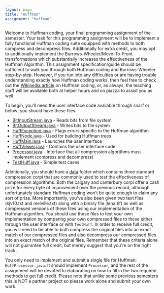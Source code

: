 ```yaml
---
layout: page
title: "Huffman"
assignment: "huffman"
---
```


Welcome to Huffman coding, your final programming assignment of the semester.  Your task for this programming assignment will be to implement a fully functional Huffman coding suite equipped with methods to both compress and decompress files.  Additionally for extra credit, you may opt to additionally implement the Burrows-Wheeler/Move-To-Front transformations which substantially increases the effectiveness of the Huffman Algorithm.  This assignment specification/guide should be sufficient to walk you through both Huffman coding and Burrows-Wheeler step-by-step.  However, if you run into any difficulties or are having trouble understanding exactly how Huffman coding works, then feel free to check out the [Wikipedia article](https://en.wikipedia.org/wiki/Huffman_coding) on Huffman coding, or, as always, the teaching staff will be available both at helper hours and on piazza to assist you as well.

To begin, you'll need the user interface code available through snarf or below; you should have these files.

- [BitInputStream.java](https://cs.duke.edu/courses/compsci201/fall15/snarf/huffman/BitInputStream.java) - Reads bits from file system
- [BitOutputStream.java](https://cs.duke.edu/courses/compsci201/fall15/snarf/huffman/BitOutputStream.java) - Writes bits to file system
- [HuffException.java](https://cs.duke.edu/courses/compsci201/fall15/snarf/huffman/HuffException.java) - Flags errors specific to the Huffman algorithm
- [HuffNode.java](https://cs.duke.edu/courses/compsci201/fall15/snarf/huffman/HuffNode.java) - Used for building Huffman trees
- [HuffMain.java](https://cs.duke.edu/courses/compsci201/fall15/snarf/huffman/HuffMain.java) - Launches the user interface
- [HuffViewer.java](https://cs.duke.edu/courses/compsci201/fall15/snarf/huffman/HuffViewer.java) - Contains the user interface code
- [Processor.java](https://cs.duke.edu/courses/compsci201/fall15/snarf/huffman/Processor.java) - Interface that all compression algorithms must implement (compress and decompress)
- [TestHuff.java](https://cs.duke.edu/courses/compsci201/fall15/snarf/huffman/TestHuff.java) - Simple test cases

Additionally, you should have a [data](https://cs.duke.edu/courses/compsci201/fall15/snarf/huffman/data) folder which contains three standard compression corpi that are commonly used to test the effectiveness of compression algorithms.  Both the calgary and canterbury corpi offer a cash prize for every byte of improvement over the previous record, although unfortunately standard Huffman coding won't be quite enough to claim any sort of prize.  More importantly, you've also been given two text files (kjv10.txt and melville.txt) along with a binary file (lena.tif) as well as compressed versions of these files using our implementation of the Huffman algorithm.  You should use these files to test your own implementation by comparing your own compressed files to these either through the user interface or with `TestHuff`.  In order to receive full credit, you will need to be able to both compress the original files into an exact match of our compressed files and also decompress our compressed files into an exact match of the original files.  Remember that these criteria alone will not guarantee full credit, but merely suggest that you're on the right track.

You only need to implement and submit a single file for Huffman: `HuffProcessor.java`.  It should implement `Processor`, and the rest of the assignment will be devoted to elaborating on how to fill in the two required methods to get full credit.  Please note that unlike some previous semesters this is NOT a partner project so please work alone and submit your own work.
